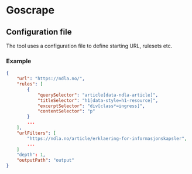 # Goscrape

## Configuration file

The tool uses a configuration file to define starting URL, rulesets etc.

### Example

```json
{
    "url": "https://ndla.no/",
    "rules": [
        {
            "querySelector": "article[data-ndla-article]",
            "titleSelector": "h1[data-style=h1-resource]",
            "excerptSelector": "div[class*=ingress]",
            "contentSelector": "p"
        }
        ...
    ],
    "urlFilters": [
        "https://ndla.no/article/erklaering-for-informasjonskapsler",
        ...
    ]
    "depth": 1,
    "outputPath": "output"
}
```
